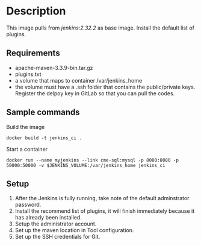 Description
===========

This image pulls from *jenkins:2.32.2* as base image.
Install the default list of plugins.

Requirements
-----------

 - apache-maven-3.3.9-bin.tar.gz
 - plugins.txt
 - a volume that maps to container /var/jenkins_home
 - the volume must have a .ssh folder that contains the public/private keys. Register the delpoy key in GitLab so that you can pull the codes.

Sample commands
---------------

Build the image

    docker build -t jenkins_ci .

Start a container

    docker run --name myjenkins --link cme-sql:mysql -p 8080:8080 -p 50000:50000 -v $JENKINS_VOLUME:/var/jenkins_home jenkins_ci


Setup
---------------

1. After the Jenkins is fully running, take note of the default adminstrator password.
1. Install the recommend list of plugins, it will finish immediately because it has already been installed.
1. Setup the administrator account.
1. Set up the maven location in Tool configuration.
1. Set up the SSH credentials for Git.